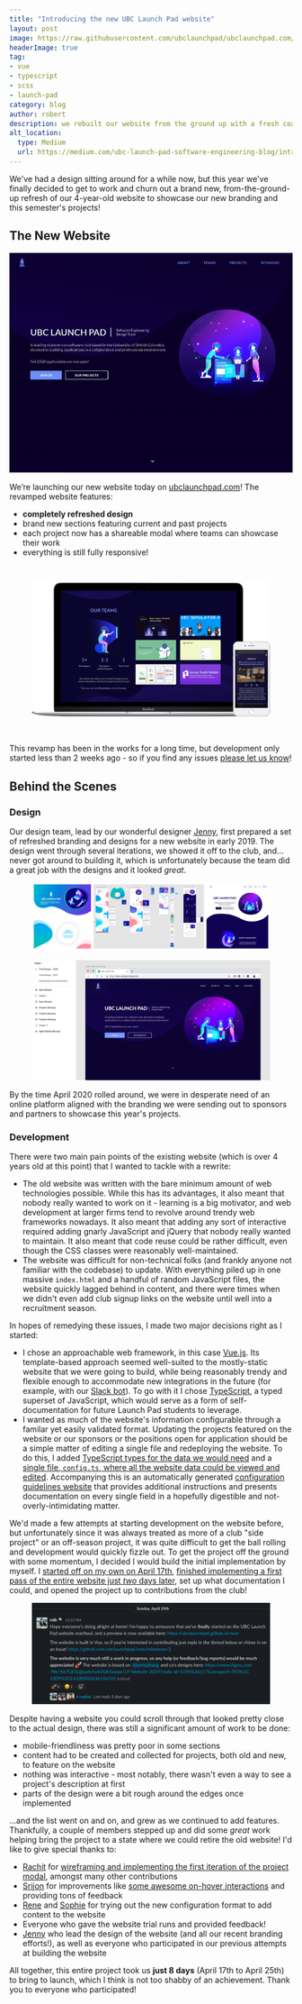 ```yaml
---
title: "Introducing the new UBC Launch Pad website"
layout: post
image: https://raw.githubusercontent.com/ubclaunchpad/ubclaunchpad.com/master/.static/banner.png
headerImage: true
tag:
- vue
- typescript
- scss
- launch-pad
category: blog
author: robert
description: we rebuilt our website from the ground up with a fresh coat of paint (in 8 days!)
alt_location:
  type: Medium
  url: https://medium.com/ubc-launch-pad-software-engineering-blog/introducing-the-new-launch-pad-website-42175181d644
---
```


We've had a design sitting around for a while now, but this year we've finally decided to get to work and churn out a brand new, from-the-ground-up refresh of our 4-year-old website to showcase our new branding and this semester's projects!

## The New Website

![landing](../../assets/images/posts/introducing-new-launch-pad-site/landing.gif)

We’re launching our new website today on [ubclaunchpad.com](https://ubclaunchpad.com)! The revamped website features:

* **completely refreshed design**
* brand new sections featuring current and past projects
* each project now has a shareable modal where teams can showcase their work
* everything is still fully responsive!

<br />

<figure>
  <img src="../../assets/images/posts/introducing-new-launch-pad-site/responsive.png" >
</figure>

<br />

This revamp has been in the works for a long time, but development only started less than 2 weeks ago - so if you find any issues [please let us know](TODO)!

## Behind the Scenes

### Design

Our design team, lead by our wonderful designer [Jenny](https://github.com/cowjuh), first prepared a set of refreshed branding and designs for a new website in early 2019. The design went through several iterations, we showed it off to the club, and... never got around to building it, which is unfortunately because the team did a great job with the designs and it looked *great*.

<figure>
  <img src="../../assets/images/posts/introducing-new-launch-pad-site/old-designs.png" >
</figure>
<figure>
  <img src="../../assets/images/posts/introducing-new-launch-pad-site/final-designs.png">
</figure>

By the time April 2020 rolled around, we were in desperate need of an online platform aligned with the branding we were sending out to sponsors and partners to showcase this year's projects.

### Development

There were two main pain points of the existing website (which is over 4 years old at this point) that I wanted to tackle with a rewrite:

* The old website was written with the bare minimum amount of web technologies possible. While this has its advantages, it also meant that nobody really wanted to work on it - learning is a big motivator, and web development at larger firms tend to revolve around trendy web frameworks nowadays. It also meant that adding any sort of interactive required adding gnarly JavaScript and jQuery that nobody really wanted to maintain. It also meant that code reuse could be rather difficult, even though the CSS classes were reasonably well-maintained.
* The website was difficult for non-technical folks (and frankly anyone not familiar with the codebase) to update. With everything piled up in one massive `index.html` and a handful of random JavaScript files, the website quickly lagged behind in content, and there were times when we didn't even add club signup links on the website until well into a recruitment season.

In hopes of remedying these issues, I made two major decisions right as I started:

* I chose an approachable web framework, in this case [Vue.js](https://vuejs.org/). Its template-based approach seemed well-suited to the mostly-static website that we were going to build, while being reasonably trendy and flexible enough to accommodate new integrations in the future (for example, with our [Slack bot](https://github.com/ubclaunchpad/rocket2)). To go with it I chose [TypeScript](https://www.typescriptlang.org), a typed superset of JavaScript, which would serve as a form of self-documentation for future Launch Pad students to leverage.
* I wanted as much of the website's information configurable through a familar yet easily validated format. Updating the projects featured on the website or our sponsors or the positions open for application should be a simple matter of editing a single file and redeploying the website. To do this, I added [TypeScript types for the data we would need](https://github.com/ubclaunchpad/ubclaunchpad.com/blob/master/src/data/types.ts) and a [single file, `config.ts`, where all the website data could be viewed and edited](https://github.com/ubclaunchpad/ubclaunchpad.com/blob/master/src/config.ts). Accompanying this is an automatically generated [configuration guidelines website](https://ubclaunchpad.com/config) that provides additional instructions and presents documentation on every single field in a hopefully digestible and not-overly-intimidating matter.

We'd made a few attempts at starting development on the website before, but unfortunately since it was always treated as more of a club "side project" or an off-season project, it was quite difficult to get the ball rolling and development would quickly fizzle out. To get the project off the ground with some momentum, I decided I would build the initial implementation by myself. I [started off on my own on April 17th](https://github.com/ubclaunchpad/ubclaunchpad.com/commit/64e720c4bb1fd74f9aa49fd4096b10a25a5212fe), [finished implementing a first pass of the entire website just *two* days later](https://github.com/ubclaunchpad/ubclaunchpad.com/issues/16), set up what documentation I could, and opened the project up to contributions from the club!

<figure>
  <img src="../../assets/images/posts/introducing-new-launch-pad-site/internal-launch.png" >
</figure>

Despite having a website you could scroll through that looked pretty close to the actual design, there was still a significant amount of work to be done:

* mobile-friendliness was pretty poor in some sections
* content had to be created and collected for projects, both old and new, to feature on the website
* nothing was interactive - most notably, there wasn't even a way to see a project's description at first
* parts of the design were a bit rough around the edges once implemented

...and the list went on and on, and grew as we continued to add features. Thankfully, a couple of members stepped up and did some *great* work helping bring the project to a state where we could retire the old website! I'd like to give special thanks to:

* [Rachit](https://github.com/RachitMalik12) for [wireframing and implementing the first iteration of the project modal](https://github.com/ubclaunchpad/ubclaunchpad.com/pull/45), amongst many other contributions
* [Srijon](https://github.com/srijonsaha) for improvements like [some awesome on-hover interactions](https://github.com/ubclaunchpad/ubclaunchpad.com/pull/42) and providing tons of feedback
* [Rene](https://github.com/renehuang8822) and [Sophie](https://github.com/SophieMBerger) for trying out the new configuration format to add content to the website
* Everyone who gave the website trial runs and provided feedback!
* [Jenny](https://github.com/cowjuh) who lead the design of the website (and all our recent branding efforts!), as well as everyone who participated in our previous attempts at building the website

All together, this entire project took us **just 8 days** (April 17th to April 25th) to bring to launch, which I think is not too shabby of an achievement. Thank you to everyone who participated!
